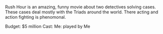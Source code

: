 Rush Hour is an amazing, funny movie about two detectives solving cases. These cases deal mostly with the Triads around the world. There acting and action fighting is phenomonal.

Budget: $5 million
Cast:
Me: played by Me
